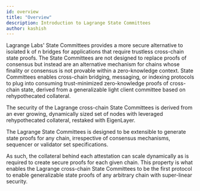 ```yaml
---
id: overview
title: "Overview"
description: Introduction to Lagrange State Committees
author: kashish
---
```


Lagrange Labs' State Committees provides a more secure alternative to isolated k of n bridges for applications that require trustless cross-chain state proofs. The State Committees are not designed to replace proofs of consensus but instead are an alternative mechanism for chains whose finality or consensus is not provable within a zero-knowledge context. State Committees enables cross-chain bridging, messaging, or indexing protocols to plug into consuming trust-minimized zero-knowledge proofs of cross-chain state, derived from a generalizable light client committee based on rehypothecated collateral.

The security of the Lagrange cross-chain State Committees is derived from an ever growing, dynamically sized set of nodes with leveraged rehypothecated collateral, restaked with EigenLayer.

The Lagrange State Committees is designed to be extensible to generate state proofs for any chain, irrespective of consensus mechanisms, sequencer or validator set specifications.

As such, the collateral behind each attestation can scale dynamically as is required to create secure proofs for each given chain. This property is what enables the Lagrange cross-chain State Committees to be the first protocol to enable generalizable state proofs of any arbitrary chain with super-linear security.
